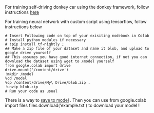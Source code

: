 For training self-driving donkey car using the donkey framework, follow instructions [here](https://colab.research.google.com/github/robocarstore/donkey-car-training-on-google-colab/blob/master/Donkey_Car_Training_using_Google_Colab.ipynb)

For training neural network with custom script using tensorflow, follow instructions below 


```
# Insert Following code on top of your exisiting nodebook in Colab 
# Install python modules if necessary
# !pip install tf-nightly ;
## Make a zip file of your dataset and name it blob, and upload to google drive yourself 
## This assumes you have good internet connection, if not you can download the dataset using wget to /model yourself
from google.colab import drive
drive.mount('/content/drive')
!mkdir /model
%cd /model 
%cp /content/drive/My\ Drive/blob.zip . 
!unzip blob.zip
# Run your code as usual 
```
There is a way to 
[save to model](https://www.tensorflow.org/guide/keras/save_and_serialize) . Then you can use 
from google.colab import files
files.download('example.txt')  to download your model !